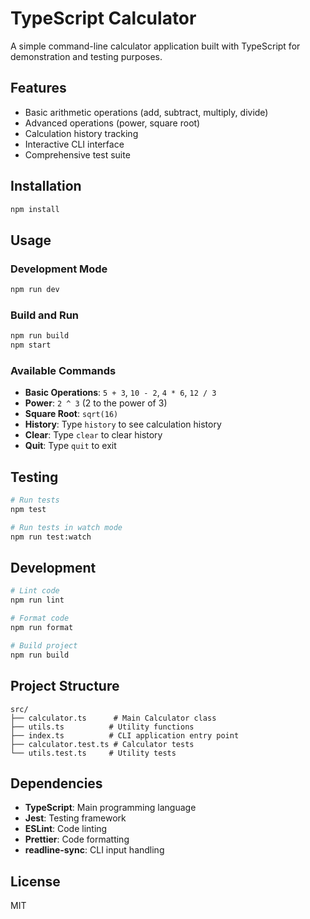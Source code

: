 # TypeScript Calculator

A simple command-line calculator application built with TypeScript for demonstration and testing purposes.

## Features

- Basic arithmetic operations (add, subtract, multiply, divide)
- Advanced operations (power, square root)
- Calculation history tracking
- Interactive CLI interface
- Comprehensive test suite

## Installation

```bash
npm install
```

## Usage

### Development Mode
```bash
npm run dev
```

### Build and Run
```bash
npm run build
npm start
```

### Available Commands

- **Basic Operations**: `5 + 3`, `10 - 2`, `4 * 6`, `12 / 3`
- **Power**: `2 ^ 3` (2 to the power of 3)
- **Square Root**: `sqrt(16)`
- **History**: Type `history` to see calculation history
- **Clear**: Type `clear` to clear history
- **Quit**: Type `quit` to exit

## Testing

```bash
# Run tests
npm test

# Run tests in watch mode
npm run test:watch
```

## Development

```bash
# Lint code
npm run lint

# Format code
npm run format

# Build project
npm run build
```

## Project Structure

```
src/
├── calculator.ts      # Main Calculator class
├── utils.ts          # Utility functions
├── index.ts          # CLI application entry point
├── calculator.test.ts # Calculator tests
└── utils.test.ts     # Utility tests
```

## Dependencies

- **TypeScript**: Main programming language
- **Jest**: Testing framework
- **ESLint**: Code linting
- **Prettier**: Code formatting
- **readline-sync**: CLI input handling

## License

MIT 